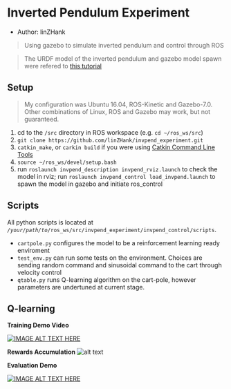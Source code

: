 # Inverted Pendulum Experiment
* Author: linZHank
> Using gazebo to simulate inverted pendulum and control through ROS

> The URDF model of the inverted pendulum and gazebo model spawn were refered to [this tutorial](http://gazebosim.org/tutorials?tut=ros_urdf&cat=connect_ros)

## Setup
> My configuration was Ubuntu 16.04, ROS-Kinetic and Gazebo\-7.0. Other combinations of Linux, ROS and Gazebo may work, but not guaranteed.
1. cd to the `/src` directory in ROS workspace \(e.g. `cd ~/ros_ws/src`\)
2. `git clone https://github.com/linZHank/invpend_experiment.git`
3. `catkin_make`, or `carkin build` if you were using [Catkin Command Line Tools](https://catkin-tools.readthedocs.io/en/latest/)
4. `source ~/ros_ws/devel/setup.bash`
5. run `roslaunch invpend_description invpend_rviz.launch` to check the model in rviz;
   run `roslaunch invpend_control load_invpend.launch` to spawn the model in gazebo and initiate ros_control

## Scripts
All python scripts is located at *`/your/path/to`*`/ros_ws/src/invpend_experiment/invpend_control/scripts`.
- `cartpole.py` configures the model to be a reinforcement learning ready enviroment
- `test_env.py` can run some tests on the environment. Choices are sending random command and sinusoidal command to the cart through velocity control
- `qtable.py` runs Q-learning algorithm on the cart-pole, however parameters are undertuned at current stage.

## Q-learning
**Training Demo Video**

[![IMAGE ALT TEXT HERE](https://img.youtube.com/vi/ZidldNeV2J0/0.jpg)](https://youtu.be/ZidldNeV2J0)

**Rewards Accumulation**
![alt text](https://raw.githubusercontent.com/linZHank/invpend_experiment/master/invpend_control/scripts/qtable_storage/reward2018-01-17.png)

**Evaluation Demo**

[![IMAGE ALT TEXT HERE](https://img.youtube.com/vi/NzseM5My8-Q/0.jpg)](https://youtu.be/NzseM5My8-Q)
